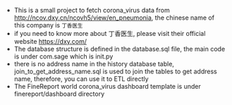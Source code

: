 - This is a small project to fetch corona_virus data from http://ncov.dxy.cn/ncovh5/view/en_pneumonia, the chinese name of this company is `丁香医生`
- if you need to know more about 丁香医生, please visit their official website https://dxy.com/
- The database structure is defined in the database.sql file, the main code is under com.sage which is init.py
- there is no address name in the history database table, join_to_get_address_name.sql is used to join the tables to get address name, therefore, you can use it to ETL directly
- The FineReport world corona_virus dashboard template is under finereport/dashboard directory